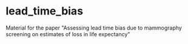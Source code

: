 # lead_time_bias
Material for the paper "Assessing lead time bias due to mammography screening on estimates of loss in life expectancy"
